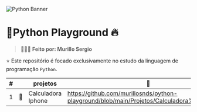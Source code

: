 ![Python Banner](https://res.cloudinary.com/dtjjgiitl/image/upload/q_auto:good,f_auto,fl_progressive/v1752179618/pwrt7boorh5sf3ddch7p.jpg)

# 📁Python Playground 🔥

> 👨🏻‍💻 **Feito por: Murillo Sergio**

⭐ Este repositório é focado exclusivamente no estudo da linguagem de programação `Python`.

| #   |     | projetos    | 🔗                                                                                                                                                                                                                  |
| --- | --- | ------------------- | ------------------------------------------------------------------------------------------------------------------------------------------------------------------------------------------------------------------- |
| 1   | 📁  | Calculadora Iphone      | https://github.com/murillosnds/python-playground/blob/main/Projetos/Calculadora%20Iphone.py                          |

